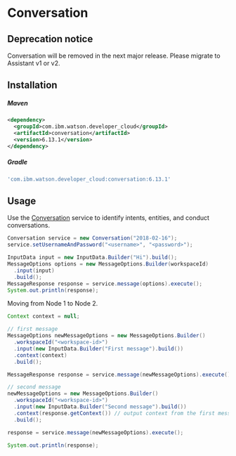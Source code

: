 # Conversation

## Deprecation notice
Conversation will be removed in the next major release. Please migrate to Assistant v1 or v2.

## Installation

##### Maven
```xml
<dependency>
  <groupId>com.ibm.watson.developer_cloud</groupId>
  <artifactId>conversation</artifactId>
  <version>6.13.1</version>
</dependency>
```

##### Gradle
```gradle
'com.ibm.watson.developer_cloud:conversation:6.13.1'
```

## Usage

Use the [Conversation][conversation] service to identify intents, entities, and conduct conversations.

```java
Conversation service = new Conversation("2018-02-16");
service.setUsernameAndPassword("<username>", "<password>");

InputData input = new InputData.Builder("Hi").build();
MessageOptions options = new MessageOptions.Builder(workspaceId)
  .input(input)
  .build();
MessageResponse response = service.message(options).execute();
System.out.println(response);
```

Moving from Node 1 to Node 2.

```java
Context context = null;

// first message
MessageOptions newMessageOptions = new MessageOptions.Builder()
  .workspaceId("<workspace-id>")
  .input(new InputData.Builder("First message").build())
  .context(context)
  .build();

MessageResponse response = service.message(newMessageOptions).execute();

// second message
newMessageOptions = new MessageOptions.Builder()
  .workspaceId("<workspace-id>")
  .input(new InputData.Builder("Second message").build())
  .context(response.getContext()) // output context from the first message
  .build();

response = service.message(newMessageOptions).execute();

System.out.println(response);
```

[conversation]: https://console.bluemix.net/docs/services/conversation/index.html
